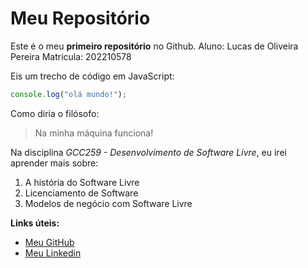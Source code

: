 # Meu Repositório

Este é o meu **primeiro repositório** no Github.
Aluno: Lucas de Oliveira Pereira
Matricula: 202210578

Eis um trecho de código em JavaScript:

```javascript
console.log("olá mundo!");
```

Como diria o filósofo:

> Na minha máquina funciona!

Na disciplina _GCC259 - Desenvolvimento de Software Livre_, eu irei aprender mais sobre:

1. A história do Software Livre  
2. Licenciamento de Software  
3. Modelos de negócio com Software Livre

**Links úteis:**

- [Meu GitHub](https://github.com/lucaspereirap7)
- [Meu Linkedin](https://www.linkedin.com/in/lucasopereira/)